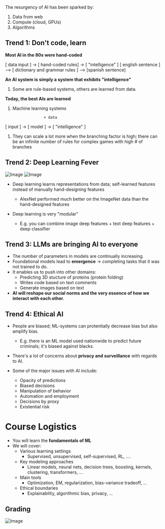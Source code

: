
The resurgency of AI has been sparked by:
1. Data from web
2. Compute \(cloud, GPUs\)
3. Algorithms
## Trend 1: Don't code, learn
**Most AI in the 80s were hand\-coded**

\[ data input \] → \[ hand\-coded rules\]  → \[ "intelligence" \]
\[ english sentence \] —&gt; \[ dictionary and grammar rules \] —&gt; \[spanish sentence\]

**An AI system is simply a system that exhibits "intelligence"**
1. Some are rule\-based systems, others are learned from data\.


**Today, the best AIs are learned**
1. Machine learning systems

				     + data
\[ input \] → \[ model \] → \[ "intelligence" \]

1. They can scale a lot more when the branching factor is high; there can be an infinite number of rules for complex games with high \# of branches

## Trend 2: Deep Learning Fever
![Image](image_lp7Yx6z4_Hyxa3jo0xGPx.png)
![Image](image_2-G90kquNVJo41EFWVW5G.png)

* Deep learning learns representations from data; self\-learned features instead of manually hand\-designing features
	* AlexNet performed much better on the ImageNet data than the hand\-designed features

* Deep learning is very "modular"
	* E\.g\. you can combine image deep features \+ text deep features \+ deep classifier
## Trend 3: LLMs are bringing AI to everyone
* The number of parameters in models are continually increasing\.
* Foundational models lead to **emergence** → completing tasks that it was not trained to do\.
* It enables us to push into other domains:
	* Predicting 3D stucture of proteins \(protein folding\)
	* Writes code based on text comments
	* Generate images based on text
* **AI will reshape our social norms and the very essence of how we interact with each other**\.

## Trend 4: Ethical AI
* People are biased; ML\-systems can protentially decrease bias but also amplify bias\.
	* E\.g\. there is an ML model used nationwide to predict future criminals; it's biased against blacks\.

* There's a lot of concerns about **privacy and surveillance** with regards to AI\.
* Some of the major issues with AI include:
	* Opacity of predictions
	* Biased decisions
	* Manipulation of behavior
	* Automation and employment
	* Decisions by proxy
	* Existential risk

# Course Logistics
* You will learn the **fundamentals of ML**
* We will cover:
	* Various learning settings
		* Supervised, unsupervised, self\-supervised, RL, …\.
	* Key modeling approaches
		* Linear models, neural nets, decision trees, boosting, kernels, clustering, transformers, …
	* Main tools
		* Optimization, EM, regularization, bias\-variance tradeoff, …
	* Ethical boundaries
		* Explainability, algorithmic bias, privacy, …

## Grading
![Image](image_1ziXfipqAcpomuAoyTT3r.png)













